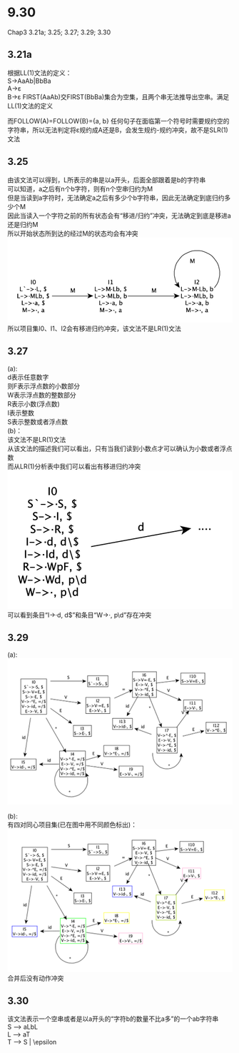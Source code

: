 # 9.30
Chap3  3.21a; 3.25; 3.27; 3.29; 3.30  
## 3.21a
根据LL(1)文法的定义：  
S-\>AaAb|BbBa  
A-\>ε  
B-\>ε
FIRST(AaAb)交FIRST(BbBa)集合为空集，且两个串无法推导出空串。满足LL(1)文法的定义  
  
而FOLLOW(A)=FOLLOW{B}={a, b} 
任何句子在面临第一个符号时需要规约空的字符串，所以无法判定将ε规约成A还是B，会发生规约-规约冲突，故不是SLR(1)文法  

## 3.25
由该文法可以得到，L所表示的串是以a开头，后面全部跟着是b的字符串  
可以知道，a之后有n个b字符，则有n个空串归约为M  
但是当读到a字符时，无法确定a之后有多少个b字符串，因此无法确定到底归约多少个M  
因此当读入一个字符之前的所有状态会有“移进/归约”冲突，无法确定到底是移进a还是归约M  
所以开始状态所到达的经过M的状态均会有冲突  
![](figs/3.25.png)  
所以项目集I0、I1、I2会有移进归约冲突，该文法不是LR(1)文法  

## 3.27
(a):  
d表示任意数字  
则F表示浮点数的小数部分    
W表示浮点数的整数部分   
R表示小数(浮点数)  
I表示整数  
S表示整数或者浮点数   
(b)：  
该文法不是LR(1)文法  
从该文法的描述我们可以看出，只有当我们读到小数点才可以确认为小数或者浮点数  
而从LR(1)分析表中我们可以看出有移进归约冲突  
![](figs/3.27.png)  
可以看到条目“I->·d, d\$”和条目“W->·, p\d”存在冲突  

## 3.29
(a):  
![](figs/3.29a.png)  

(b):  
有四对同心项目集(已在图中用不同颜色标出)：
![](figs/3.29b.png)  
合并后没有动作冲突  

## 3.30
该文法表示一个空串或者是以a开头的“字符b的数量不比a多”的一个ab字符串  
S —> aLbL  
L —> aT  
T —> S | \epsilon  







